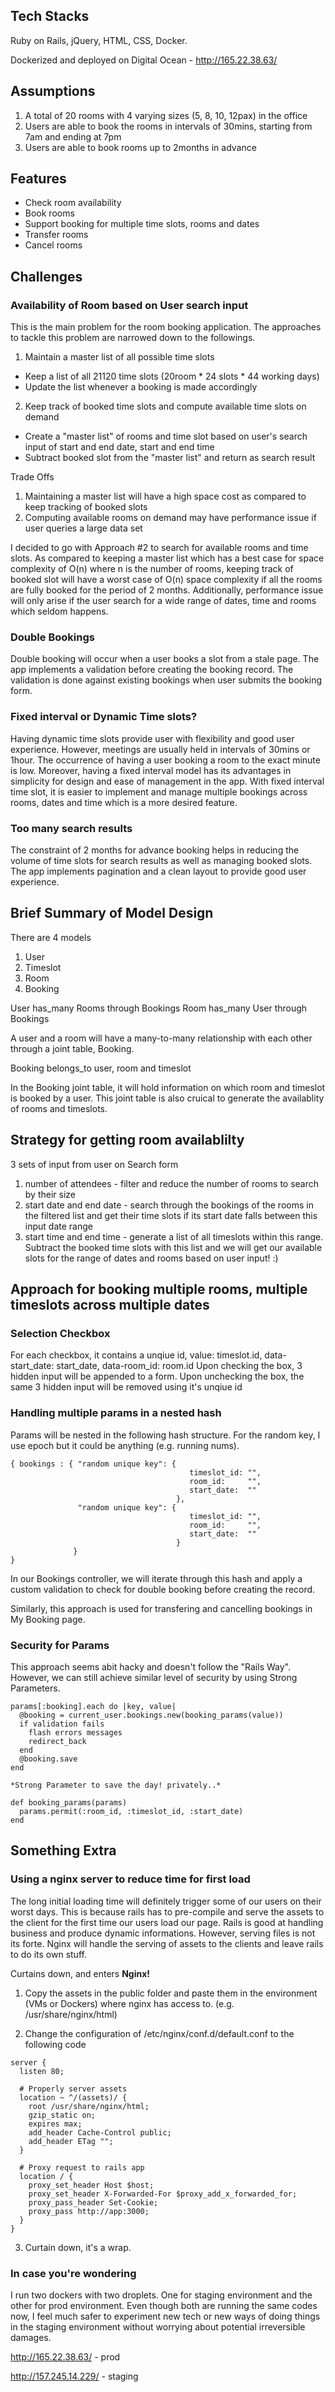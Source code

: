 ## Tech Stacks

Ruby on Rails, jQuery, HTML, CSS, Docker.

Dockerized and deployed on Digital Ocean - http://165.22.38.63/

## Assumptions

1. A total of 20 rooms with 4 varying sizes (5, 8, 10, 12pax) in the office
2. Users are able to book the rooms in intervals of 30mins, starting from 7am and ending at 7pm
3. Users are able to book rooms up to 2months in advance

## Features

* Check room availability
* Book rooms
* Support booking for multiple time slots, rooms and dates
* Transfer rooms 
* Cancel rooms 

## Challenges

### Availability of Room based on User search input
This is the main problem for the room booking application. The approaches to tackle this problem are narrowed down to the followings.

1. Maintain a master list of all possible time slots
- Keep a list of all 21120 time slots (20room * 24 slots * 44 working days)
- Update the list whenever a booking is made accordingly

2. Keep track of booked time slots and compute available time slots on demand
- Create a "master list" of rooms and time slot based on user's search input of start and end date, start and end time
- Subtract booked slot from the "master list" and return as search result

Trade Offs
1. Maintaining a master list will have a high space cost as compared to keep tracking of booked slots
2. Computing available rooms on demand may have performance issue if user queries a large data set

I decided to go with Approach #2 to search for available rooms and time slots. As compared to keeping a master list which has a best case for space complexity of O(n) where n is the number of rooms, keeping track of booked slot will have a worst case of O(n) space complexity if all the rooms are fully booked for the period of 2 months. Additionally, performance issue will only arise if the user search for a wide range of dates, time and rooms which seldom happens.

### Double Bookings
Double booking will occur when a user books a slot from a stale page. The app implements a validation before creating the booking record. The validation is done against existing bookings when user submits the booking form.

### Fixed interval or Dynamic Time slots?
Having dynamic time slots provide user with flexibility and good user experience. However, meetings are usually held in intervals of 30mins or 1hour. The occurrence of having a user booking a room to the exact minute is low. Moreover, having a fixed interval model has its advantages in simplicity for design and ease of management in the app. With fixed interval time slot, it is easier to implement and manage multiple bookings across rooms, dates and time which is a more desired feature.

### Too many search results
The constraint of 2 months for advance booking helps in reducing the volume of time slots for search results as well as managing booked slots. The app implements pagination and a clean layout to provide good user experience.

## Brief Summary of Model Design

There are 4 models
1. User
2. Timeslot
3. Room
4. Booking

User has_many Rooms through Bookings
Room has_many User through Bookings

A user and a room will have a many-to-many relationship with each other through a joint table, Booking.

Booking belongs_to user, room and timeslot

In the Booking joint table, it will hold information on which room and timeslot is booked by a user. This joint table is also cruical to generate the availablity of rooms and timeslots.

## Strategy for getting room availablilty

3 sets of input from user on Search form

1. number of attendees - filter and reduce the number of rooms to search by their size
2. start date and end date - search through the bookings of the rooms in the filtered list and get their time slots if its start date falls between this input date range
3. start time and end time - generate a list of all timeslots within this range. Subtract the booked time slots with this list and we will get our available slots for the range of dates and rooms based on user input! :)

## Approach for booking multiple rooms, multiple timeslots across multiple dates

### Selection Checkbox
For each checkbox, it contains a unqiue id, value: timeslot.id, data-start_date: start_date, data-room_id: room.id
Upon checking the box, 3 hidden input will be appended to a form.
Upon unchecking the box, the same 3 hidden input will be removed using it's unqiue id


### Handling multiple params in a nested hash

Params will be nested in the following hash structure. For the random key, I use epoch but it could be anything (e.g. running nums).
```
{ bookings : { "random unique key": { 
                                        timeslot_id: "",
                                        room_id:     "",
                                        start_date:  ""
                                     },
               "random unique key": { 
                                        timeslot_id: "",
                                        room_id:     "",
                                        start_date:  ""
                                     }
              }
}
```
In our Bookings controller, we will iterate through this hash and apply a custom validation to check for double booking
before creating the record.

Similarly, this approach is used for transfering and cancelling bookings in My Booking page.

### Security for Params
This approach seems abit hacky and doesn't follow the "Rails Way". However, we can still achieve similar level of security by using Strong Parameters.

```
params[:booking].each do |key, value|
  @booking = current_user.bookings.new(booking_params(value))
  if validation fails
    flash errors messages
    redirect_back
  end
  @booking.save
end

*Strong Parameter to save the day! privately..*

def booking_params(params)
  params.permit(:room_id, :timeslot_id, :start_date)
end
```

## Something Extra

### Using a nginx server to reduce time for first load

The long initial loading time will definitely trigger some of our users on their worst days. This is because rails has to pre-compile and serve the assets to the client for the first time our users load our page. Rails is good at handling business and produce dynamic informations. However, serving files is not its forte. Nginx will handle the serving of assets to the clients and leave rails to do its own stuff.

Curtains down, and enters **Nginx!**
1. Copy the assets in the public folder and paste them in the environment (VMs or Dockers) where nginx has access to. (e.g. /usr/share/nginx/html)

2. Change the configuration of /etc/nginx/conf.d/default.conf to the following code
```
server {
  listen 80;

  # Properly server assets
  location ~ ^/(assets)/ {
    root /usr/share/nginx/html;
    gzip_static on;
    expires max;
    add_header Cache-Control public;
    add_header ETag "";
  }

  # Proxy request to rails app
  location / {
    proxy_set_header Host $host;
    proxy_set_header X-Forwarded-For $proxy_add_x_forwarded_for;
    proxy_pass_header Set-Cookie;
    proxy_pass http://app:3000;
  }
}
```

3. Curtain down, it's a wrap.

### In case you're wondering

I run two dockers with two droplets. One for staging environment and the other for prod environment. Even though both are running the same codes now, I feel much safer to experiment new tech or new ways of doing things in the staging environment without worrying about potential irreversible damages.

http://165.22.38.63/ - prod

http://157.245.14.229/ - staging
